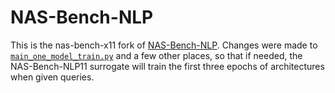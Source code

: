 # NAS-Bench-NLP

This is the nas-bench-x11 fork of [NAS-Bench-NLP](https://github.com/fmsnew/nas-bench-nlp-release).
Changes were made to [`main_one_model_train.py`](nas-bench-x11/nasbenchnlp/main_one_model_train.py) and a few other places, so that if needed, the NAS-Bench-NLP11 surrogate will train the first three epochs of architectures when given queries.